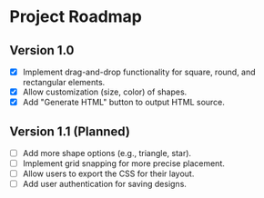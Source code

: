 # Project Roadmap

## Version 1.0
- [x] Implement drag-and-drop functionality for square, round, and rectangular elements.
- [x] Allow customization (size, color) of shapes.
- [x] Add "Generate HTML" button to output HTML source.

## Version 1.1 (Planned)
- [ ] Add more shape options (e.g., triangle, star).
- [ ] Implement grid snapping for more precise placement.
- [ ] Allow users to export the CSS for their layout.
- [ ] Add user authentication for saving designs.
